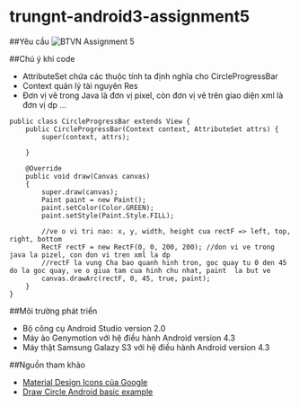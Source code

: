 ﻿# trungnt-android3-assignment5
##Yêu cầu
![BTVN Assignment 5](http://i477.photobucket.com/albums/rr132/trungepu/26270076970_881327d18a_o_zpsctj0isq2.jpg)

##Chú ý khi code
+ AttributeSet chứa các thuộc tính ta định nghĩa cho CircleProgressBar
+ Context quản lý tài nguyên Res
+ Đơn vị vẽ trong Java là đơn vị pixel, còn đơn vị vẽ trên giao diện xml là đơn vị dp ...
```
public class CircleProgressBar extends View {
    public CircleProgressBar(Context context, AttributeSet attrs) {
        super(context, attrs);

    }

    @Override
    public void draw(Canvas canvas)
    {
        super.draw(canvas);
        Paint paint = new Paint();
        paint.setColor(Color.GREEN);
        paint.setStyle(Paint.Style.FILL);

        //ve o vi tri nao: x, y, width, height cua rectF => left, top, right, bottom
        RectF rectF = new RectF(0, 0, 200, 200); //don vi ve trong java la pizel, con don vi tren xml la dp
        //rectF la vung Cha bao quanh hinh tron, goc quay tu 0 den 45 do la goc quay, ve o giua tam cua hinh chu nhat, paint  la but ve
        canvas.drawArc(rectF, 0, 45, true, paint);
    }
}

```

##Môi trường phát triển
+ Bộ công cụ Android Studio version 2.0
+ Máy ảo Genymotion với hệ điều hành Android version 4.3
+ Máy thật Samsung Galazy S3 với hệ điều hành Android version 4.3


##Nguồn tham khảo
+ [Material Design Icons của Google](https://google.github.io/material-design-icons/)
+ [Draw Circle Android basic example](http://android.okhelp.cz/draw-circle-android-basic-example/)
